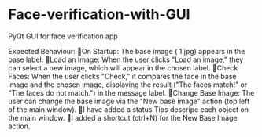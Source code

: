 # Face-verification-with-GUI
PyQt GUI for face verification app


Expected Behaviour:
On Startup: The base image ( 1.jpg) appears in the base label.
Load an Image: When the user clicks "Load an image," they can select a new image, which will appear in the chosen label.
Check Faces: When the user clicks "Check," it compares the face in the base image and the chosen image, displaying the result ("The faces match!" or "The faces do not match.") in the message label.
Change Base Image: The user can change the base image via the "New base image" action (top left of the main window).
I have added a status Tips descripe each object on the main window.
I added a shortcut (ctrl+N) for the New Base Image action.
